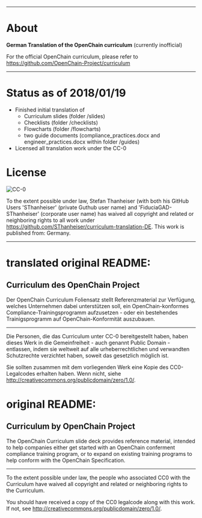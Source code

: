 ***
# About
**German Translation of the OpenChain curriculum** (currently inofficial)

For the official OpenChain curriculum, please refer to
https://github.com/OpenChain-Project/curriculum  

***

# Status as of 2018/01/19
* Finished initial translation of
    * Curriculum slides (folder /slides)
    * Checklists (folder /checklists)
    * Flowcharts (folder /flowcharts)
    * two guide documents (compliance_practices.docx and engineer_practices.docx within folder /guides)
* Licensed all translation work under the CC-0

# License
![CC-0](http://i.creativecommons.org/p/zero/1.0/88x31.png)

To the extent possible under law, Stefan Thanheiser 
(with both his GitHub Users 'SThanheiser' (private Guthub user name) and 'FiduciaGAD-SThanheiser' (corporate user name)
has waived all copyright and related or neighboring rights to all work under https://github.com/SThanheiser/curriculum-translation-DE. This work is published from: Germany.

***

# translated original README:
## Curriculum des OpenChain Project ##

Der OpenChain Curriculum Foliensatz stellt Referenzmaterial zur Verfügung,
welches Unternehmen dabei unterstützen soll, ein OpenChain-konformes
Compliance-Trainingsprogramm aufzusetzen - oder ein bestehendes Trainigsprogramm
auf OpenChain-Konformität auszubauen.

---
Die Personen, die das Curriculum unter CC-0 bereitgestellt haben, 
haben dieses Werk in die Gemeinfreiheit - auch genannt Public Domain - entlassen, 
indem sie weltweit auf alle urheberrechtlichen und verwandten Schutzrechte verzichtet haben,
soweit das gesetzlich möglich ist. 

Sie sollten zusammen mit dem vorliegenden Werk eine Kopie des CC0-Legalcodes erhalten haben.
Wenn nicht, siehe <http://creativecommons.org/publicdomain/zero/1.0/>.

# original README:

## Curriculum by OpenChain Project ##


The OpenChain Curriculum slide deck provides reference material,
intended to help companies either get started with an OpenChain
conferment compliance training program, or to expand on existing
training programs to help conform with the OpenChain Specification.


---

To the extent possible under law,
the people who associated CC0 with the Curriculum
have waived all copyright and related or neighboring rights
to the Curriculum.

You should have received a copy of the CC0 legalcode along with this work.
If not, see <http://creativecommons.org/publicdomain/zero/1.0/>.


